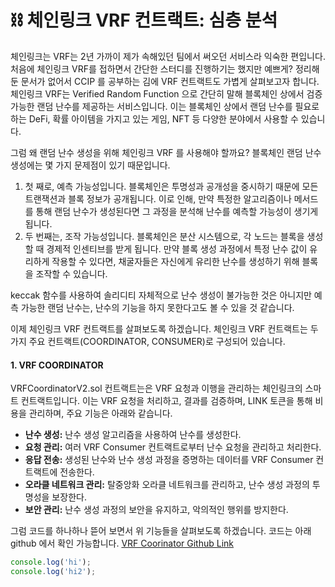 # ⛓️ 체인링크 VRF 컨트랙트: 심층 분석 


체인링크는 VRF는 2년 가까이 제가 속해있던 팀에서 써오던 서비스라 익숙한 편입니다. 처음에 체인링크 VRF를 접하면서 간단한 스터디를 진행하기는 했지만 예쁘게? 정리해둔 문서가 없어서 CCIP 를 공부하는 김에 VRF 컨트랙트도 가볍게 살펴보고자 합니다. 
체인링크 VRF는 Verified Random Function 으로 간단히 말해 블록체인 상에서 검증 가능한 랜덤 난수를 제공하는 서비스입니다. 이는 블록체인 상에서 랜덤 난수를 필요로 하는 DeFi, 확률 아이템을 가지고 있는 게임, NFT 등 다양한 분야에서 사용할 수 있습니다.

그럼 왜 랜덤 난수 생성을 위해 체인링크 VRF 를 사용해야 할까요? 블록체인 랜덤 난수 생성에는 몇 가지 문제점이 있기 때문입니다. 
1) 첫 째로, 예측 가능성입니다. 블록체인은 투명성과 공개성을 중시하기 때문에 모든 트랜잭션과 블록 정보가 공개됩니다. 이로 인해, 만약 특정한 알고리즘이나 메서드를 통해 랜덤 난수가 생성된다면 그 과정을 분석해 난수를 예측할 가능성이 생기게 됩니다.
2) 두 번째는, 조작 가능성입니다. 블록체인은 분산 시스템으로, 각 노드는 블록을 생성할 때 경제적 인센티브를 받게 됩니다. 만약 블록 생성 과정에서 특정 난수 값이 유리하게 작용할 수 있다면, 채굴자들은 자신에게 유리한 난수를 생성하기 위해 블록을 조작할 수 있습니다.

keccak 함수를 사용하여 솔리디티 자체적으로 난수 생성이 불가능한 것은 아니지만 예측 가능한 랜덤 난수는, 난수의 기능을 하지 못한다고도 볼 수 있을 것 같습니다. 

이제 체인링크 VRF 컨트랙트를 살펴보도록 하겠습니다. 체인링크 VRF 컨트랙트는 두 가지 주요 컨트랙트(COORDINATOR, CONSUMER)로 구성되어 있습니다.

#### 1. VRF COORDINATOR

VRFCoordinatorV2.sol 컨트랙트는은 VRF 요청과 이행을 관리하는 체인링크의 스마트 컨트랙트입니다. 이는 VRF 요청을 처리하고, 결과를 검증하며, LINK 토큰을 통해 비용을 관리하며, 주요 기능은 아래와 같습니다.

* **난수 생성:** 난수 생성 알고리즘을 사용하여 난수를 생성한다.
* **요청 관리:** 여러 VRF Consumer 컨트랙트로부터 난수 요청을 관리하고 처리한다.
* **응답 전송:** 생성된 난수와 난수 생성 과정을 증명하는 데이터를 VRF Consumer 컨트랙트에 전송한다.
* **오라클 네트워크 관리:** 탈중앙화 오라클 네트워크를 관리하고, 난수 생성 과정의 투명성을 보장한다.
* **보안 관리:** 난수 생성 과정의 보안을 유지하고, 악의적인 행위를 방지한다.

그럼 코드를 하나하나 뜯어 보면서 위 기능들을 살펴보도록 하겠습니다. 코드는 아래 github 에서 확인 가능합니다.
[VRF Coorinator Github Link](https://github.com/smartcontractkit/chainlink/blob/develop/contracts/src/v0.8/vrf/VRFCoordinatorV2.sol)





```javascript
console.log('hi');
console.log('hi2');
```

